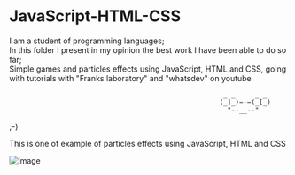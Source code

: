 # JavaScript-HTML-CSS <br>
I am a student of programming languages;<br>
In this folder I present in my opinion the best work I have been able to do so far;</br>
Simple games and particles effects using JavaScript, HTML and CSS, going with tutorials with "Franks laboratory" and "whatsdev" on youtube

                                                          _ _     _ _
                                                         (_]_)=-=(_[_)
                                                           "--__--"

  ;-)<br>
   
This is one of example of particles effects using JavaScript, HTML and CSS

![image]( https://github.com/nataliaas/JavaScript-HTML-CSS/blob/main/PixelsFlowEffect-Google-Chrome-2021-04-25-11-25-54_2.gif) 
